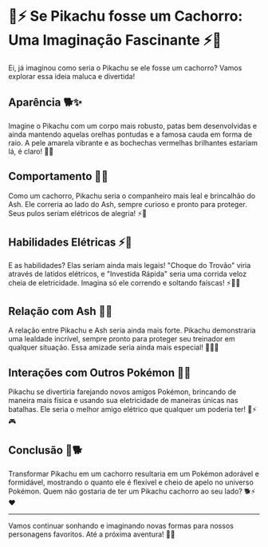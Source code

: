 # 🐾⚡ Se Pikachu fosse um Cachorro: Uma Imaginação Fascinante ⚡🐾

Ei, já imaginou como seria o Pikachu se ele fosse um cachorro? Vamos explorar essa ideia maluca e divertida!

## Aparência 🐕✨

Imagine o Pikachu com um corpo mais robusto, patas bem desenvolvidas e ainda mantendo aquelas orelhas pontudas e a famosa cauda em forma de raio. A pele amarela vibrante e as bochechas vermelhas brilhantes estariam lá, é claro! 🎨🐶

## Comportamento 🐾🎉

Como um cachorro, Pikachu seria o companheiro mais leal e brincalhão do Ash. Ele correria ao lado do Ash, sempre curioso e pronto para proteger. Seus pulos seriam elétricos de alegria! ⚡🐾

## Habilidades Elétricas ⚡🦴

E as habilidades? Elas seriam ainda mais legais! "Choque do Trovão" viria através de latidos elétricos, e "Investida Rápida" seria uma corrida veloz cheia de eletricidade. Imagina só ele correndo e soltando faíscas! ⚡🐕‍🦺

## Relação com Ash 💛🤝

A relação entre Pikachu e Ash seria ainda mais forte. Pikachu demonstraria uma lealdade incrível, sempre pronto para proteger seu treinador em qualquer situação. Essa amizade seria ainda mais especial! 🌟👦🐶

## Interações com Outros Pokémon 🐾👾

Pikachu se divertiria farejando novos amigos Pokémon, brincando de maneira mais física e usando sua eletricidade de maneiras únicas nas batalhas. Ele seria o melhor amigo elétrico que qualquer um poderia ter! 🐾⚡🎮

## Conclusão 🌟🐕

Transformar Pikachu em um cachorro resultaria em um Pokémon adorável e formidável, mostrando o quanto ele é flexível e cheio de apelo no universo Pokémon. Quem não gostaria de ter um Pikachu cachorro ao seu lado? 🐕⚡❤️

---

Vamos continuar sonhando e imaginando novas formas para nossos personagens favoritos. Até a próxima aventura! 🚀✨
